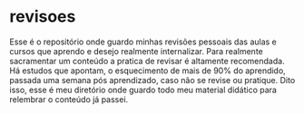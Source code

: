 # revisoes
Esse é o repositório onde guardo minhas revisões pessoais das aulas e cursos que aprendo e desejo realmente internalizar. 
Para realmente sacramentar um conteúdo a pratica de revisar é altamente recomendada. Há estudos que apontam, o esquecimento 
de mais de 90% do aprendido, passada uma semana pós aprendizado, caso não se revise ou pratique.
Dito isso, esse é meu diretório onde guardo todo meu material didático para relembrar o conteúdo já passei.
